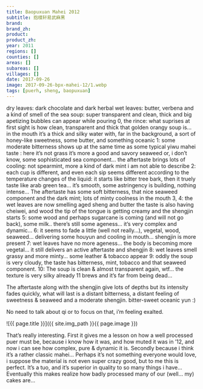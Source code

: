 ```yaml
---
title: Baopuxuan Mahei 2012
subtitle: 抱樸轩易武麻黑
brand: 
brand_zh: 
product: 
product_zh: 
year: 2011
regions: []
counties: []
areas: []
subareas: []
villages: []
date: 2017-09-26
image: 2017-09-26-bpx-mahei-12/1.webp
tags: [puerh, sheng, baopuxuan]
---
```

dry leaves: dark chocolate and dark herbal
wet leaves: butter, verbena and a kind of smell of the sea
soup: super transparent and clean, thick and big apetizing bubbles can appear while pouring
0, the rince: what suprises at first sight is how clean, transparent and thick that golden orangy soup is… in the mouth it’s a thick and silky water with, far in the background, a sort of honey-like sweetness, some butter, and something oceanic
1: some moderate bitterness shows up at the same time as some typical yiwu mahei taste : here it’s not grass it’s more a good and savory seaweed or, i don’t know, some sophisticated sea component… the aftertaste brings lots of cooling: not spearmint, more a kind of dark mint i am not able to describe
2: each cup is different, and even each sip seems different according to the temperature changes of the liquid: it starts like bitter tree bark, then it truely taste like arab green tea…
it’s smooth, some astringency is building, nothing intense…
The aftertaste has some soft bitterness, that nice seaweed component and the dark mint; lots of minty coolness in the mouth
3, 4: the wet leaves are now smelling aged sheng and butter
the taste is also having cheiwei, and wood
the tip of the tongue is getting creamy and the shengjin starts
5: some wood and perhaps sugarcane is coming (and will not go back), some milk.. there’s still some ageness… it’s very complex and dynamic…
6: it seems to fade a little (well not really…), vegetal, wood, seaweed… delivering some houyun and cooling in mouth… shengjin is more present
7: wet leaves have no more ageness… the body is becoming more vegetal… it still delivers an active aftertaste and shengjin
8: wet leaves smell grassy and more minty… some leather & tobacco appear
9: oddly the soup is very cloudy, the taste has bitterness, mint, tobacco and that seaweed component.
10: The soup is clean & almost transparent again, wtf… the texture is very silky
already 11 brews and it’s far from being dead…

The aftertaste along with the shengjin give lots of depths but its intensity fades quickly, what will last is a distant bitterness, a distant feeling of sweetness & seaweed and a moderate shengjin. bitter-sweet oceanic yun :)

No need to talk about qi or to focus on that, i’m feeling exalted.

![{{ page.title }}]({{ site.img_path }}{{ page.image }})

That’s really interesting. First it gives me a lesson on how a well processed puer must be, because i know how it was, and how muted it was in ’12, and now i can see how complex, pure & dynamic it is. Secondly because i think it’s a rather classic mahei… Perhaps it’s not something everyone would love, i suppose the material is not even super crazy good, but to me this is perfect. It’s a tuo, and it’s superior in quality to so many things i have… Eventually this makes realize how badly processed many of our (well… my) cakes are…